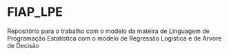 # FIAP_LPE
Repositório para o trabalho com o modelo da matéira de Linguagem de Programação Estatística com o modelo de Regressão Logística e de Arvore de Decisão
